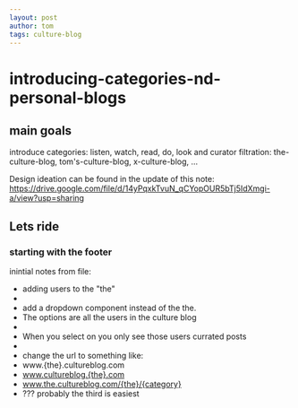 ```yaml
---
layout: post
author: tom
tags: culture-blog
---
```


# introducing-categories-nd-personal-blogs

## main goals
introduce categories: listen, watch, read, do, look
and curator filtration: the-culture-blog, tom's-culture-blog, x-culture-blog, ...

Design ideation can be found in the update of this note:
https://drive.google.com/file/d/14yPqxkTvuN_qCYopOUR5bTj5IdXmgi-a/view?usp=sharing

## Lets ride
### starting with the footer


inintial notes from file:

 * adding users to the "the"
 * 
 * add a dropdown component instead of the the.
 * The options are all the users in the culture blog
 * 
 * When you select on you only see those users currated posts
 * 
 * change the url to something like:
 * www.{the}.cultureblog.com
 * www.cultureblog.{the}.com
 * www.the.cultureblog.com/{the}/{category}
 * ??? probably the third is easiest


